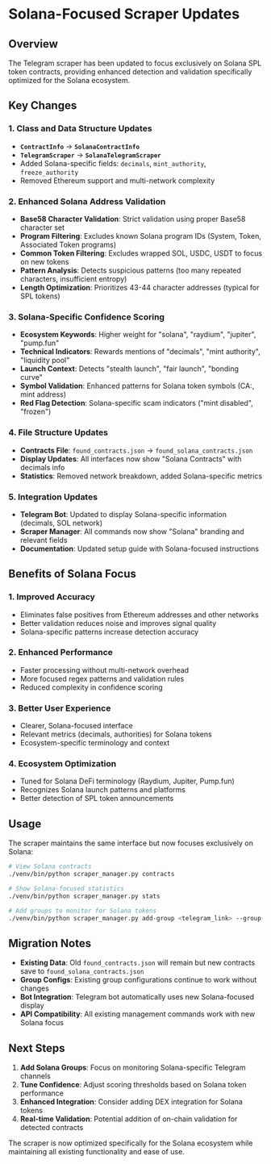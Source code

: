 # Solana-Focused Scraper Updates

## Overview
The Telegram scraper has been updated to focus exclusively on Solana SPL token contracts, providing enhanced detection and validation specifically optimized for the Solana ecosystem.

## Key Changes

### 1. Class and Data Structure Updates
- **`ContractInfo`** → **`SolanaContractInfo`**
- **`TelegramScraper`** → **`SolanaTelegramScraper`**
- Added Solana-specific fields: `decimals`, `mint_authority`, `freeze_authority`
- Removed Ethereum support and multi-network complexity

### 2. Enhanced Solana Address Validation
- **Base58 Character Validation**: Strict validation using proper Base58 character set
- **Program Filtering**: Excludes known Solana program IDs (System, Token, Associated Token programs)
- **Common Token Filtering**: Excludes wrapped SOL, USDC, USDT to focus on new tokens
- **Pattern Analysis**: Detects suspicious patterns (too many repeated characters, insufficient entropy)
- **Length Optimization**: Prioritizes 43-44 character addresses (typical for SPL tokens)

### 3. Solana-Specific Confidence Scoring
- **Ecosystem Keywords**: Higher weight for "solana", "raydium", "jupiter", "pump.fun"
- **Technical Indicators**: Rewards mentions of "decimals", "mint authority", "liquidity pool"
- **Launch Context**: Detects "stealth launch", "fair launch", "bonding curve"
- **Symbol Validation**: Enhanced patterns for Solana token symbols (CA:, mint address)
- **Red Flag Detection**: Solana-specific scam indicators ("mint disabled", "frozen")

### 4. File Structure Updates
- **Contracts File**: `found_contracts.json` → `found_solana_contracts.json`
- **Display Updates**: All interfaces now show "Solana Contracts" with decimals info
- **Statistics**: Removed network breakdown, added Solana-specific metrics

### 5. Integration Updates
- **Telegram Bot**: Updated to display Solana-specific information (decimals, SOL network)
- **Scraper Manager**: All commands now show "Solana" branding and relevant fields
- **Documentation**: Updated setup guide with Solana-focused instructions

## Benefits of Solana Focus

### 1. **Improved Accuracy**
- Eliminates false positives from Ethereum addresses and other networks
- Better validation reduces noise and improves signal quality
- Solana-specific patterns increase detection accuracy

### 2. **Enhanced Performance**
- Faster processing without multi-network overhead
- More focused regex patterns and validation rules
- Reduced complexity in confidence scoring

### 3. **Better User Experience**
- Clearer, Solana-focused interface
- Relevant metrics (decimals, authorities) for Solana tokens
- Ecosystem-specific terminology and context

### 4. **Ecosystem Optimization**
- Tuned for Solana DeFi terminology (Raydium, Jupiter, Pump.fun)
- Recognizes Solana launch patterns and platforms
- Better detection of SPL token announcements

## Usage

The scraper maintains the same interface but now focuses exclusively on Solana:

```bash
# View Solana contracts
./venv/bin/python scraper_manager.py contracts

# Show Solana-focused statistics  
./venv/bin/python scraper_manager.py stats

# Add groups to monitor for Solana tokens
./venv/bin/python scraper_manager.py add-group <telegram_link> --group-name "Solana Calls"
```

## Migration Notes

- **Existing Data**: Old `found_contracts.json` will remain but new contracts save to `found_solana_contracts.json`
- **Group Configs**: Existing group configurations continue to work without changes
- **Bot Integration**: Telegram bot automatically uses new Solana-focused display
- **API Compatibility**: All existing management commands work with new Solana focus

## Next Steps

1. **Add Solana Groups**: Focus on monitoring Solana-specific Telegram channels
2. **Tune Confidence**: Adjust scoring thresholds based on Solana token performance
3. **Enhanced Integration**: Consider adding DEX integration for Solana tokens
4. **Real-time Validation**: Potential addition of on-chain validation for detected contracts

The scraper is now optimized specifically for the Solana ecosystem while maintaining all existing functionality and ease of use.